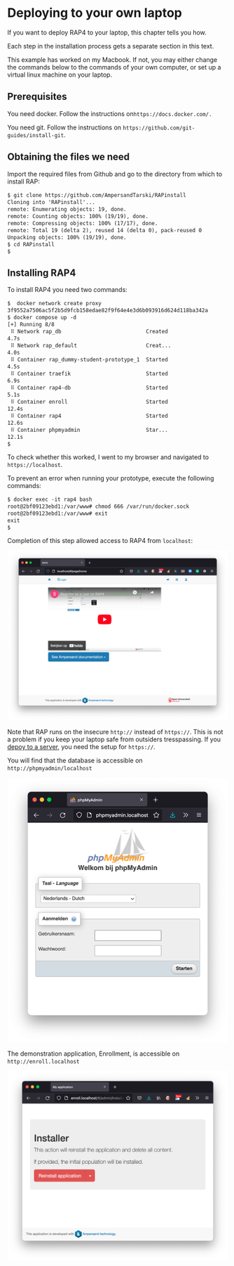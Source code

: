 # Deploying to your own laptop

If you want to deploy RAP4 to your laptop, this chapter tells you how.

Each step in the installation process gets a separate section in this text.

This example has worked on my Macbook. If not, you may either change the commands below to the commands of your own computer, or set up a virtual linux machine on your laptop.



## Prerequisites

You need docker. Follow the instructions on`https://docs.docker.com/.`

You need git. Follow the instructions on `https://github.com/git-guides/install-git`.

## Obtaining the files we need

Import the required files from Github and go to the directory from which to install RAP:

```text
$ git clone https://github.com/AmpersandTarski/RAPinstall
Cloning into 'RAPinstall'...
remote: Enumerating objects: 19, done.
remote: Counting objects: 100% (19/19), done.
remote: Compressing objects: 100% (17/17), done.
remote: Total 19 (delta 2), reused 14 (delta 0), pack-reused 0
Unpacking objects: 100% (19/19), done.
$ cd RAPinstall
$ 
```

## Installing RAP4

To install RAP4 you need two commands:

```text
$  docker network create proxy
3f9552a7506ac5f2b5d9fcb158edae82f9f64e4e3d6b093916d624d118ba342a
$ docker compose up -d
[+] Running 8/8
 ⠿ Network rap_db                           Created                        4.7s
 ⠿ Network rap_default                      Creat...                       4.0s
 ⠿ Container rap_dummy-student-prototype_1  Started                        4.5s
 ⠿ Container traefik                        Started                        6.9s
 ⠿ Container rap4-db                        Started                        5.1s
 ⠿ Container enroll                         Started                       12.4s
 ⠿ Container rap4                           Started                       12.6s
 ⠿ Container phpmyadmin                     Star...                       12.1s
$ 
```

To check whether this worked, I went to my browser and navigated to `https://localhost`.

To prevent an error when running your prototype, execute the following commands:

```text
$ docker exec -it rap4 bash                      
root@2bf09123ebd1:/var/www# chmod 666 /var/run/docker.sock 
root@2bf09123ebd1:/var/www# exit
exit
$ 
```

Completion of this step allowed access to RAP4 from `localhost`:

![](../.gitbook/assets/schermafbeelding-2021-07-31-om-08.31.22.png)

Note that RAP runs on the insecure `http://` instead of `https://`.  This is not a problem if you keep your laptop safe from outsiders tresspassing. If you [depoy to a server](deploying-ounl-rap3.md), you need the setup for `https://`.

You will find that the database is accessible on `http://phpmyadmin/localhost`

![](../.gitbook/assets/schermafbeelding-2021-07-31-om-08.36.16.png)

The demonstration application, Enrollment, is accessible on `http://enroll.localhost`

![](../.gitbook/assets/schermafbeelding-2021-07-31-om-08.37.47.png)

